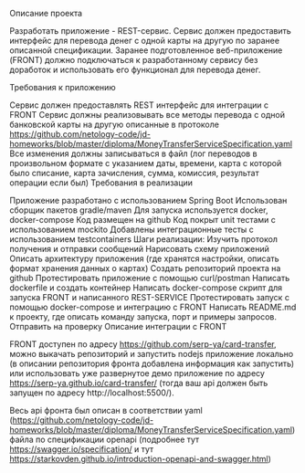 Описание проекта

Разработать приложение - REST-сервис. Сервис должен предоставить интерфейс для перевода денег с одной карты на другую по заранее описанной спецификации. Заранее подготовленное веб-приложение (FRONT) должно подключаться к разработанному сервису без доработок и использовать его функционал для перевода денег.

Требования к приложению

Сервис должен предоставлять REST интерфейс для интеграции с FRONT
Сервис должны реализовывать все методы перевода с одной банковской карты на другую описанные в протоколе https://github.com/netology-code/jd-homeworks/blob/master/diploma/MoneyTransferServiceSpecification.yaml
Все изменения должны записываться в файл (лог переводов в произвольном формате с указанием даты, времени, карта с которой было списание, карта зачисления, сумма, комиссия, результат операции если был)
Требования в реализации

Приложение разработано с использованием Spring Boot
Использован сборщик пакетов gradle/maven
Для запуска используется docker, docker-compose
Код размещен на github
Код покрыт unit тестами с использованием mockito
Добавлены интеграционные тесты с использованием testcontainers
Шаги реализации:
Изучить протокол получения и отправки сообщений
Нарисовать схему приложений
Описать архитектуру приложения (где хранятся настройки, описать формат хранения данных о картах)
Создать репозиторий проекта на github
Протестировать приложение с помощью curl/postman
Написать dockerfile и создать контейнер
Написать docker-compose скрипт для запуска FRONT и написанного REST-SERVICE
Протестировать запуск с помощью docker-compose и интеграцию с FRONT
Написать README.md к проекту, где описать команду запуска, порт и примеры запросов.
Отправить на проверку
Описание интеграции с FRONT

FRONT доступен по адресу https://github.com/serp-ya/card-transfer, можно выкачать репозиторий и запустить nodejs приложение локально (в описании репозитория фронта добавлена информация как запустить) или использовать уже развернутое демо приложение по адресу https://serp-ya.github.io/card-transfer/ (тогда ваш api должен быть запущен по адресу http://localhost:5500/).

Весь api фронта был описан в соответствии yaml (https://github.com/netology-code/jd-homeworks/blob/master/diploma/MoneyTransferServiceSpecification.yaml) файла по спецификации openapi (подробнее тут https://swagger.io/specification/ и тут https://starkovden.github.io/introduction-openapi-and-swagger.html)
